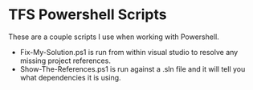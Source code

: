 # TFS Powershell Scripts

These are a couple scripts I use when working with Powershell. 

  - Fix-My-Solution.ps1 is run from within visual studio to resolve any missing project references.
  - Show-The-References.ps1 is run against a .sln file and it will tell you what dependencies it is using.
